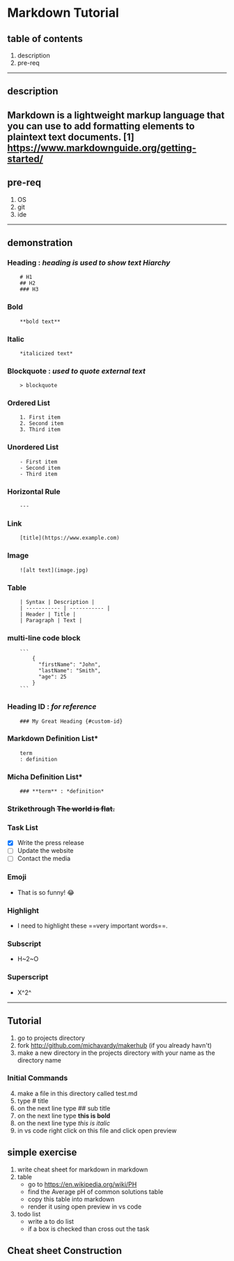 # Markdown Tutorial

## table of contents
1. description
2. pre-req
---
## description
Markdown is a lightweight markup language that you can use to add formatting elements to plaintext text documents.
[1] https://www.markdownguide.org/getting-started/
---
## pre-req
1. OS
2. git
3. ide
---
## demonstration
### **Heading**	: *heading is used to show text Hiarchy*
```
    # H1
    ## H2
    ### H3
```

### **Bold**	
```
    **bold text**
```

### **Italic**	
```
    *italicized text*
```

### **Blockquote**	: *used to quote external text*
```
    > blockquote
```

### **Ordered List**
```
    1. First item
    2. Second item
    3. Third item
```

### **Unordered List**	
```
    - First item
    - Second item
    - Third item
```

### **Horizontal Rule**	
```
    ---
```

### **Link**	
```
    [title](https://www.example.com)
```

### **Image**	
```
    ![alt text](image.jpg)
```

### **Table**
```
    | Syntax | Description |
    | ----------- | ----------- |
    | Header | Title |
    | Paragraph | Text |
```

### **multi-line code block** 
```
    ```
        {
          "firstName": "John",
          "lastName": "Smith",
          "age": 25
        }
    ```
```

### **Heading ID** : *for reference*
```
	### My Great Heading {#custom-id}
```

### **Markdown Definition List***
```
 	term
    : definition
```

### **Micha Definition List***
```
 	### **term** : *definition*
```

### Strikethrough	~~The world is flat.~~
### Task List	
- [x] Write the press release
- [ ] Update the website
- [ ] Contact the media
### Emoji
- That is so funny! :joy:
### Highlight	
- I need to highlight these ==very important words==.
### Subscript	
- H~2~O
### Superscript	
- X^2^

--- 
## Tutorial
1. go to projects directory
2. fork http://github.com/michavardy/makerhub (if you already havn't)
3. make a new directory in the projects directory with your name as the directory name
### Initial Commands
4. make a file in this directory called test.md
5. type # title 
6. on the next line type ## sub title
7. on the next line type **this is bold**
8. on the next line type *this is italic*
9. in vs code right click on this file and click open preview

## simple exercise
1. write cheat sheet for markdown in markdown
2. table
   - go to https://en.wikipedia.org/wiki/PH
   - find the Average pH of common solutions table
   - copy this table into markdown
   - render it using open preview in vs code
3. todo list
   - write a to do list
   - if a box is checked than cross out the task
## Cheat sheet Construction
